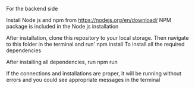 For the backend side

Install Node js and npm from https://nodejs.org/en/download/
NPM package is included in the Node js installation

After installation, clone this repository to your local storage. Then navigate to this folder in the terminal and run'
  npm install
 To install all the required dependencies
 
 After installing all dependencies, run 
  npm run
  
  If the connections and installations are proper, it will be running without errors and you could see appropriate messages in the terminal
